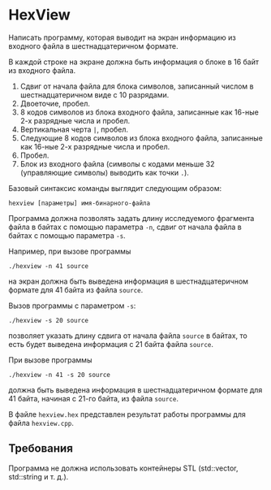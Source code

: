 # HexView
Написать программу, которая выводит на экран информацию из входного файла в шестнадцатеричном формате.

В каждой строке на экране должна быть информация о блоке в 16 байт из входного файла.
1. Сдвиг от начала файла для блока символов, записанный числом в шестнадцатеричном виде с 10 разрядами.
2. Двоеточие, пробел.
3. 8 кодов символов из блока входного файла, записанные как 16-ные 2-х разрядные числа и пробел.
4. Вертикальная черта `|`, пробел.
5. Следующие 8 кодов символов из блока входного файла, записанные как 16-ные 2-х разрядные числа и пробел.
6. Пробел.	
7. Блок из входного файла (символы с кодами меньше 32 (управляющие символы) выводить как точки `.`).

Базовый синтаксис команды выглядит следующим образом:
```
hexview [параметры] имя-бинарного-файла
```

Программа должна позволять задать длину исследуемого фрагмента файла в байтах с помощью параметра `-n`, сдвиг от начала файла в байтах с помощью параметра `-s`.

Например, при вызове программы
```
./hexview -n 41 source
```
на экран должна быть выведена информация в шестнадцатеричном формате для 41 байта из файла `source`.

Вызов программы с параметром `-s`:
```
./hexview -s 20 source
```
позволяет указать длину сдвига от начала файла `source` в байтах, то есть будет выведена информация с 21 байта файла `source`.

При вызове программы
```
./hexview -n 41 -s 20 source
```
должна быть выведена информация в шестнадцатеричном формате для 41 байта, начиная с 21-го байта, из файла `source`.

В файле  `hexview.hex` представлен результат работы программы для файла `hexview.cpp`.

## Требования
Программа не должна использовать контейнеры STL (std::vector, std::string и т. д.). 
